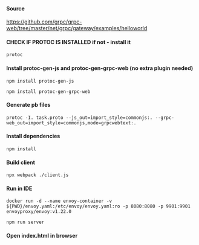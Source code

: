 #### Source
https://github.com/grpc/grpc-web/tree/master/net/grpc/gateway/examples/helloworld

#### CHECK IF PROTOC IS INSTALLED if not - install it
```
protoc
```

#### Install protoc-gen-js and protoc-gen-grpc-web (no extra plugin needed)

```
npm install protoc-gen-js
```
```
npm install protoc-gen-grpc-web
```

#### Generate pb files
```
protoc -I. task.proto --js_out=import_style=commonjs:. --grpc-web_out=import_style=commonjs,mode=grpcwebtext:.
```

#### Install dependencies
```
npm install
```

#### Build client
```
npx webpack ./client.js
```

#### Run in IDE

```
docker run -d --name envoy-container -v ${PWD}/envoy.yaml:/etc/envoy/envoy.yaml:ro -p 8080:8080 -p 9901:9901 envoyproxy/envoy:v1.22.0
```
```
npm run server
```

#### Open index.html in browser
